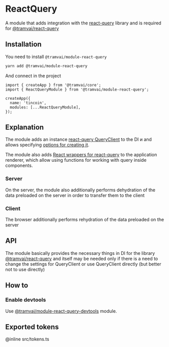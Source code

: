 # ReactQuery

A module that adds integration with the [react-query](https://react-query.tanstack.com/) library and is required for [@tramvai/react-query](references/tramvai/react-query.md)

## Installation

You need to install `@tramvai/module-react-query`

```bash
yarn add @tramvai/module-react-query
```

And connect in the project

```tsx
import { createApp } from '@tramvai/core';
import { ReactQueryModule } from '@tramvai/module-react-query';

createApp({
  name: 'tincoin',
  modules: [...ReactQueryModule],
});
```

## Explanation

The module adds an instance [react-query QueryClient](https://react-query.tanstack.com/reference/QueryClient) to the DI и and allows specifying [options for creating it](https://react-query.tanstack.com/reference/QueryClient#queryclientsetdefaultoptions).

The module also adds [React wrappers for react-query](https://react-query.tanstack.com/reference/QueryClientProvider) to the application renderer, which allow using functions for working with query inside components.

### Server

On the server, the module also additionally performs dehydration of the data preloaded on the server in order to transfer them to the client

### Client

The browser additionally performs rehydration of the data preloaded on the server

## API

The module basically provides the necessary things in DI for the library [@tramvai/react-query](references/tramvai/react-query.md) and itself may be needed only if there is a need to change the settings for QueryClient or use QueryClient directly (but better not to use directly)

## How to

### Enable devtools

Use [@tramvai/module-react-query-devtools](references/modules/react-query-devtools.md) module.

## Exported tokens

@inline src/tokens.ts
